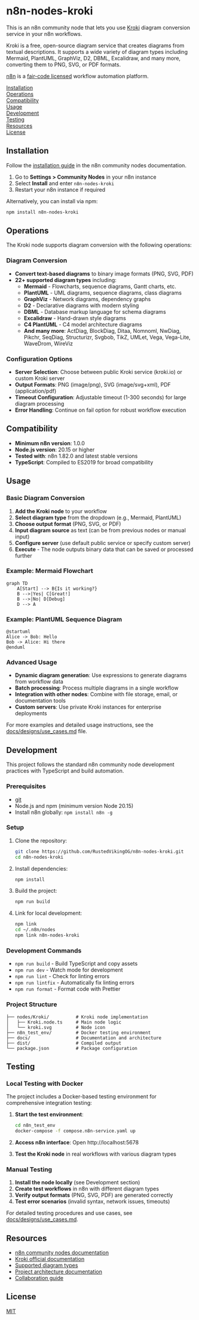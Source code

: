 # n8n-nodes-kroki

This is an n8n community node that lets you use [Kroki](https://kroki.io/) diagram conversion service in your n8n workflows.

Kroki is a free, open-source diagram service that creates diagrams from textual descriptions. It supports a wide variety of diagram types including Mermaid, PlantUML, GraphViz, D2, DBML, Excalidraw, and many more, converting them to PNG, SVG, or PDF formats.

[n8n](https://n8n.io/) is a [fair-code licensed](https://docs.n8n.io/reference/license/) workflow automation platform.

[Installation](#installation)  
[Operations](#operations)  
[Compatibility](#compatibility)  
[Usage](#usage)  
[Development](#development)  
[Testing](#testing)  
[Resources](#resources)  
[License](#license)

## Installation

Follow the [installation guide](https://docs.n8n.io/integrations/community-nodes/installation/) in the n8n community nodes documentation.

1. Go to **Settings > Community Nodes** in your n8n instance
2. Select **Install** and enter `n8n-nodes-kroki`
3. Restart your n8n instance if required

Alternatively, you can install via npm:
```bash
npm install n8n-nodes-kroki
```

## Operations

The Kroki node supports diagram conversion with the following operations:

### Diagram Conversion
- **Convert text-based diagrams** to binary image formats (PNG, SVG, PDF)
- **22+ supported diagram types** including:
  - **Mermaid** - Flowcharts, sequence diagrams, Gantt charts, etc.
  - **PlantUML** - UML diagrams, sequence diagrams, class diagrams
  - **GraphViz** - Network diagrams, dependency graphs
  - **D2** - Declarative diagrams with modern styling
  - **DBML** - Database markup language for schema diagrams
  - **Excalidraw** - Hand-drawn style diagrams
  - **C4 PlantUML** - C4 model architecture diagrams
  - **And many more**: ActDiag, BlockDiag, Ditaa, Nomnoml, NwDiag, Pikchr, SeqDiag, Structurizr, Svgbob, TikZ, UMLet, Vega, Vega-Lite, WaveDrom, WireViz

### Configuration Options
- **Server Selection**: Choose between public Kroki service (kroki.io) or custom Kroki server
- **Output Formats**: PNG (image/png), SVG (image/svg+xml), PDF (application/pdf)
- **Timeout Configuration**: Adjustable timeout (1-300 seconds) for large diagram processing
- **Error Handling**: Continue on fail option for robust workflow execution

## Compatibility

- **Minimum n8n version**: 1.0.0
- **Node.js version**: 20.15 or higher
- **Tested with**: n8n 1.82.0 and latest stable versions
- **TypeScript**: Compiled to ES2019 for broad compatibility

## Usage

### Basic Diagram Conversion

1. **Add the Kroki node** to your workflow
2. **Select diagram type** from the dropdown (e.g., Mermaid, PlantUML)
3. **Choose output format** (PNG, SVG, or PDF)
4. **Input diagram source** as text (can be from previous nodes or manual input)
5. **Configure server** (use default public service or specify custom server)
6. **Execute** - The node outputs binary data that can be saved or processed further

### Example: Mermaid Flowchart
```mermaid
graph TD
    A[Start] --> B{Is it working?}
    B -->|Yes| C[Great!]
    B -->|No| D[Debug]
    D --> A
```

### Example: PlantUML Sequence Diagram
```plantuml
@startuml
Alice -> Bob: Hello
Bob -> Alice: Hi there
@enduml
```

### Advanced Usage

- **Dynamic diagram generation**: Use expressions to generate diagrams from workflow data
- **Batch processing**: Process multiple diagrams in a single workflow
- **Integration with other nodes**: Combine with file storage, email, or documentation tools
- **Custom servers**: Use private Kroki instances for enterprise deployments

For more examples and detailed usage instructions, see the [docs/designs/use_cases.md](docs/designs/use_cases.md) file.

## Development

This project follows the standard n8n community node development practices with TypeScript and build automation.

### Prerequisites

* [git](https://git-scm.com/downloads)
* Node.js and npm (minimum version Node 20.15)
* Install n8n globally: `npm install n8n -g`

### Setup

1. Clone the repository:
   ```bash
   git clone https://github.com/RustedVikingOG/n8n-nodes-kroki.git
   cd n8n-nodes-kroki
   ```

2. Install dependencies:
   ```bash
   npm install
   ```

3. Build the project:
   ```bash
   npm run build
   ```

4. Link for local development:
   ```bash
   npm link
   cd ~/.n8n/nodes
   npm link n8n-nodes-kroki
   ```

### Development Commands

- `npm run build` - Build TypeScript and copy assets
- `npm run dev` - Watch mode for development
- `npm run lint` - Check for linting errors
- `npm run lintfix` - Automatically fix linting errors
- `npm run format` - Format code with Prettier

### Project Structure

```
├── nodes/Kroki/          # Kroki node implementation
│   ├── Kroki.node.ts     # Main node logic
│   └── kroki.svg         # Node icon
├── n8n_test_env/         # Docker testing environment
├── docs/                 # Documentation and architecture
├── dist/                 # Compiled output
└── package.json          # Package configuration
```

## Testing

### Local Testing with Docker

The project includes a Docker-based testing environment for comprehensive integration testing:

1. **Start the test environment**:
   ```bash
   cd n8n_test_env
   docker-compose -f compose.n8n-service.yaml up
   ```

2. **Access n8n interface**: Open http://localhost:5678

3. **Test the Kroki node** in real workflows with various diagram types

### Manual Testing

1. **Install the node locally** (see Development section)
2. **Create test workflows** in n8n with different diagram types
3. **Verify output formats** (PNG, SVG, PDF) are generated correctly
4. **Test error scenarios** (invalid syntax, network issues, timeouts)

For detailed testing procedures and use cases, see [docs/designs/use_cases.md](docs/designs/use_cases.md).

## Resources

* [n8n community nodes documentation](https://docs.n8n.io/integrations/#community-nodes)
* [Kroki official documentation](https://kroki.io/docs/)
* [Supported diagram types](https://kroki.io/#support)
* [Project architecture documentation](docs/designs/architecture.md)
* [Collaboration guide](docs/1.COLLABORATION.md)

## License

[MIT](LICENSE.md)
